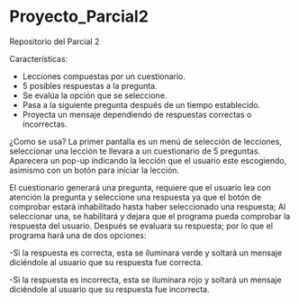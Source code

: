 # Proyecto_Parcial2
 Repositorio del Parcial 2

Características:
- Lecciones compuestas por un cuestionario.
- 5 posibles respuestas a la pregunta.
- Se evalúa la opción que se seleccione.
- Pasa a la siguiente pregunta después de un tiempo establecido.
- Proyecta un mensaje dependiendo de respuestas correctas o incorrectas.

¿Como se usa?
La primer pantalla es un menú de selección de lecciones, seleccionar una lección te llevara a un cuestionario de 5 preguntas. Aparecera un pop-up indicando la
lección que el usuario este escogiendo, asimismo con un botón para iniciar la lección.

El cuestionario generará una pregunta, requiere que el usuario lea con atención la pregunta y seleccione una respuesta ya que el botón de comprobar estará inhabilitado hasta haber seleccionado una respuesta; Al seleccionar una, se habilitará y dejara que el programa pueda comprobar la respuesta del usuario. Después se evaluara su respuesta; por lo que el programa hará una de dos opciones:

-Si la respuesta es correcta, esta se iluminara verde y soltará un mensaje diciéndole al usuario que su respuesta fue correcta.

-Si la respuesta es incorrecta, esta se iluminara rojo y soltará un mensaje diciéndole al usuario que su respuesta fue incorrecta.

